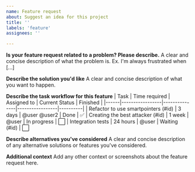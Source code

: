 ```yaml
---
name: Feature request
about: Suggest an idea for this project
title: ''
labels: 'feature'
assignees: ''

---
```


**Is your feature request related to a problem? Please describe.**
A clear and concise description of what the problem is. Ex. I'm always frustrated when [...]

**Describe the solution you'd like**
A clear and concise description of what you want to happen.

**Describe the task workflow for this feature**
| Task | Time required |  Assigned to | Current Status | Finished | 
|------|-----------------|---------------|-----------------|----------|
| Refactor to use smartpointers (#id) | 3 days | @user @user2 | Done | :white_check_mark:
| Creating the best attacker (#id) | 1 week | @user | In progress | :white_large_square:
| Integration tests | 24 hours | @user | Waiting (#id) | :white_large_square:

**Describe alternatives you've considered**
A clear and concise description of any alternative solutions or features you've considered.

**Additional context**
Add any other context or screenshots about the feature request here.